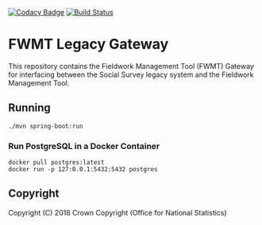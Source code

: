 [![Codacy Badge](https://api.codacy.com/project/badge/Grade/7107f0729e5447c4b3c537f35a47386e)](https://www.codacy.com/app/spdiaz1000/fwmt-legacy-gateway?utm_source=github.com&amp;utm_medium=referral&amp;utm_content=ONSdigital/fwmt-legacy-gateway&amp;utm_campaign=Badge_Grade) [![Build Status](https://travis-ci.org/ONSdigital/fwmt-legacy-gateway.svg?branch=master)](https://travis-ci.org/ONSdigital/fwmt-legacy-gateway)

# FWMT Legacy Gateway
This repository contains the Fieldwork Management Tool (FWMT) Gateway for interfacing between the Social Survey legacy system and the Fieldwork Management Tool.

## Running
    ./mvn spring-boot:run

### Run PostgreSQL in a Docker Container
    docker pull postgres:latest
    docker run -p 127:0.0.1:5432:5432 postgres

## Copyright
Copyright (C) 2018 Crown Copyright (Office for National Statistics)
